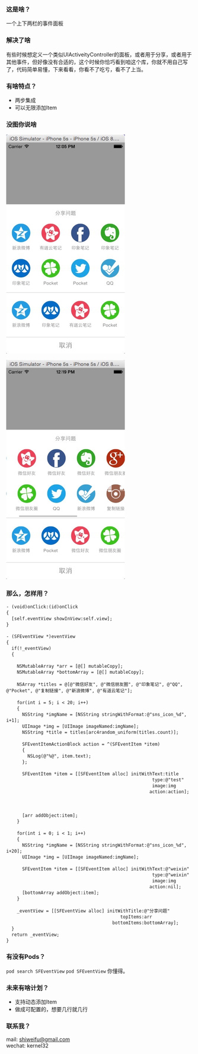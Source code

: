 ### 这是啥？

一个上下两栏的事件面板

### 解决了啥

有些时候想定义一个类似UIActiveityController的面板，或者用于分享，或者用于其他事件，但好像没有合适的，这个时候你恰巧看到咱这个库，你就不用自己写了，代码简单易懂，下来看看，你看不了吃亏，看不了上当。

### 有啥特点？

 - 两步集成
 - 可以无限添加Item


### 没图你说啥

![](event_view.jpg)

![](event_view_scroll.jpg)

### 那么，怎样用？

```
- (void)onClick:(id)onClick
{
  [self.eventView showInView:self.view];
}

- (SFEventView *)eventView
{
  if(!_eventView)
  {

    NSMutableArray *arr = [@[] mutableCopy];
    NSMutableArray *bottomArray = [@[] mutableCopy];

    NSArray *titles = @[@"微信好友", @"微信朋友圈", @"印象笔记", @"QQ", @"Pocket", @"复制链接", @"新浪微博", @"有道云笔记"];

    for(int i = 5; i < 20; i++)
    {
      NSString *imgName = [NSString stringWithFormat:@"sns_icon_%d", i+1];
      UIImage *img = [UIImage imageNamed:imgName];
      NSString *title = titles[arc4random_uniform(titles.count)];

      SFEventItemActionBlock action = ^(SFEventItem *item)
      {
        NSLog(@"%@", item.text);
      };

      SFEventItem *item = [[SFEventItem alloc] initWithText:title
                                                       type:@"test"
                                                       image:img
                                                      action:action];



      [arr addObject:item];
    }

    for(int i = 0; i < 1; i++)
    {
      NSString *imgName = [NSString stringWithFormat:@"sns_icon_%d", i+20];
      UIImage *img = [UIImage imageNamed:imgName];

      SFEventItem *item = [[SFEventItem alloc] initWithText:@"weixin"
                                                       type:@"weixin"
                                                       image:img
                                                      action:nil];
      [bottomArray addObject:item];
    }

    _eventView = [[SFEventView alloc] initWithTitle:@"分享问题"
                                           topItems:arr
                                        bottomItems:bottomArray];
  }
  return _eventView;
}
```


### 有没有Pods？

`pod search SFEventView`
`pod SFEventView`
你懂得。

### 未来有啥计划？

 - 支持动态添加Item
 - 做成可配置的，想要几行就几行 


### 联系我？

mail: shiweifu@gmail.com  
wechat: kernel32

